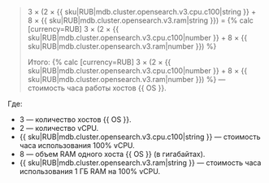 > 3 × (2&nbsp;×&nbsp;{{ sku|RUB|mdb.cluster.opensearch.v3.cpu.c100|string }} + 8&nbsp;×&nbsp;{{ sku|RUB|mdb.cluster.opensearch.v3.ram|string }}) = {% calc [currency=RUB] 3 × (2 × {{ sku|RUB|mdb.cluster.opensearch.v3.cpu.c100|number }} + 8 × {{ sku|RUB|mdb.cluster.opensearch.v3.ram|number }}) %}
>
> Итого: {% calc [currency=RUB] 3 × (2 × {{ sku|RUB|mdb.cluster.opensearch.v3.cpu.c100|number }} + 8 × {{ sku|RUB|mdb.cluster.opensearch.v3.ram|number }}) %} — стоимость часа работы хостов {{ OS }}.

Где:
* 3 — количество хостов {{ OS }}.
* 2 — количество vCPU.
* {{ sku|RUB|mdb.cluster.opensearch.v3.cpu.c100|string }} — стоимость часа использования 100% vCPU.
* 8 — объем RAM одного хоста {{ OS }} (в гигабайтах).
* {{ sku|RUB|mdb.cluster.opensearch.v3.ram|string }} — стоимость часа использования 1 ГБ RAM на 100% vCPU.